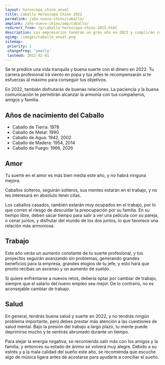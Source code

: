 ```yaml
---
layout: horoscopo_chino_anual
title: Caballo Horoscopo Chino 2022
permalink: /año-nuevo-chino/caballo/
amplink: /año-nuevo-chino/amp/caballo/
redirect_from: /p/caballo-horoscopo-chino-2015.html
description: Los empresarios tendrán un gran año en 2022 y cumplirán con diligencia sus objetivos. En el proceso, obtendrán buenos beneficios. El año no es alentador para las relaciones amorosas del signo chino del Caballo. Puede tener conflictos con los empleados y en casa con los niños. En general, la situación será menos difícil y más cómoda que el año anterior. Mantener una buena relación con los demás es esencial este año.
ogimg: /images/caballo_anual.png
sitemap:
 priority: 1
 changefreq: 'yearly'
 lastmod: 2022-02-01
---
```


Se te predice una vida tranquila y buena suerte con el dinero en 2022. Tu carrera profesional irá viento en popa y tus jefes te recompensarán si te esfuerzas al máximo para conseguir tus objetivos.

En 2022, también disfrutarás de buenas relaciones. La paciencia y la buena comunicación te permitirán alcanzar la armonía con tus compañeros, amigos y familia.

## Años de nacimiento del Caballo
 - Caballo de Tierra: 1978
 - Caballo de Metal: 1990
 - Caballo de Agua: 1942, 2002
 - Caballo de Madera: 1954, 2014
 - Caballo de Fuego: 1966, 2026

## Amor
Tu suerte en el amor es más bien media este año, y no habrá ninguna mejora.

Caballos solteros, seguirán solteros, sus mentes estarán en el trabajo, y no les interesará en absoluto tener citas.

Los caballos casados, también estarán muy ocupados en el trabajo, por lo que corren el riesgo de descuidar la preocupación por su familia. En su tiempo libre, deben sacar tiempo para salir a ver una película con su pareja, o cenar juntos, y disfrutar del mundo de los dos juntos, lo que favorece una relación más armoniosa.

## Trabajo
Este año verás un aumento constante de tu suerte profesional, y tus proyectos seguirán avanzando sin problemas, generando grandes beneficios para la empresa, grandes elogios de tu jefe, y esto hará que pronto recibas un ascenso y un aumento de sueldo.

Si quiere enfrentarse a nuevos retos, debería optar por cambiar de trabajo, siempre que el salario del nuevo empleo sea mejor. De lo contrario, no es aconsejable cambiar de trabajo.

## Salud
En general, tendrás buena salud y suerte en 2022, y no tendrás ningún problema importante, pero debes prestar más atención a las cuestiones de salud mental. Bajo la presión del trabajo a largo plazo, tu mente puede deprimirse mucho y te sentirás abrumado durante un tiempo.

Para alejar la energía negativa, se recomienda salir más con los amigos y la familia, y entonces su estado de ánimo se volverá muy alegre. Debido a su estrés y a la mala calidad del sueño este año, se recomienda que escuche algo de música ligera antes de acostarse para ayudarle a conciliar el sueño.
